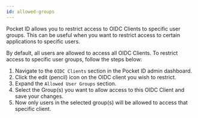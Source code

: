 ```yaml
---
id: allowed-groups
---
```


Pocket ID allows you to restrict access to OIDC Clients to specific user groups. This can be useful when you want to restrict access to certain applications to specific users.

By default, all users are allowed to access all OIDC Clients. To restrict access to specific user groups, follow the steps below:

1. Navigate to the `OIDC Clients` section in the Pocket ID admin dashboard.
2. Click the edit (pencil) icon on the OIDC client you wish to restrict.
3. Expand the `Allowed User Groups` section.
4. Select the Group(s) you want to allow access to this OIDC Client and save your changes.
5. Now only users in the selected group(s) will be allowed to access that specific client.
